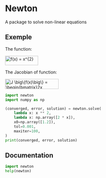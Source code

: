 # Newton

A package to solve non-linear equations

## Exemple

The function:

<img src="http://www.sciweavers.org/tex2img.php?eq=f%28x%29%20%3D%20%20x%5E%7B2%7D&bc=White&fc=Black&im=png&fs=18&ff=modern&edit=0" align="center" border="0" alt="f(x) =  x^{2}" width="108" height="31" />


The Jacobian of function:

<img src="http://www.sciweavers.org/tex2img.php?eq=J%20%5Cbig%5C%7Bf%28x%29%5Cbig%5C%7D%20%3D%20%20%5Cbegin%7Bbmatrix%7D2x%20%5Cend%7Bbmatrix%7D%20%20&bc=White&fc=Black&im=png&fs=18&ff=modern&edit=0" align="center" border="0" alt="J \big\{f(x)\big\} =  \begin{bmatrix}2x \end{bmatrix}  " width="175" height="33" />


``` python
import newton
import numpy as np

(converged, error, solution) = newton.solve(
    lambda x: x ** 2,
    lambda x: np.array([2 * x]),
    x0=np.array([1.2]),
    tol=0.001,
    maxiter=100,
)
print(converged, error, solution)
```

## Documentation

``` python
import newton
help(newton)
```
